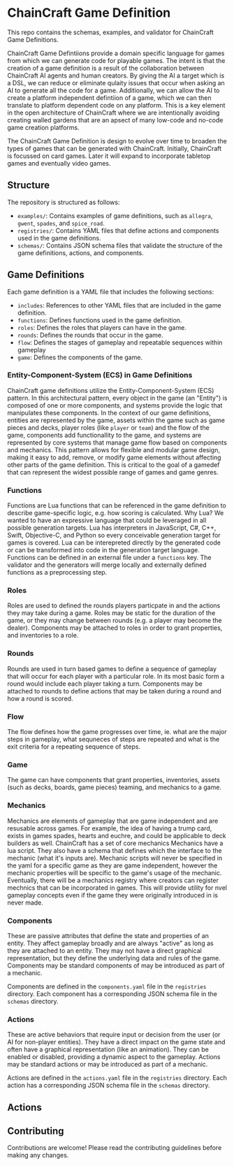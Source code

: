 # ChainCraft Game Definition
This repo contains the schemas, examples, and validator for ChainCraft Game Definitions.

ChainCraft Game Defintiions provide a domain specific language for games from which we can generate code for playable games.  The intent is that the creation of a game definition is a result of the collaboration between ChainCraft AI agents and human creators.  By giving the AI a target which is a DSL, we can reduce or eliminate qulaity issues that occur when asking an AI to generate all the code for a game.  Additionally, we can allow the AI to create a platform independent defintiion of a game, which we can then translate to platform dependent code on any platform.  This is a key element in the open architecture of ChainCraft where we are intentionally avoiding creating walled gardens that are an apsect of many low-code and no-code game creation platforms.

The ChainCraft Game Definition is design to evolve over time to broaden the types of games that can be generated with ChainCraft.  Initially, ChainCraft is focussed on card games.  Later it will expand to incorporate tabletop games and eventually video games.

## Structure

The repository is structured as follows:

- `examples/`: Contains examples of game definitions, such as `allegra`, `gwent`, `spades`, and `spice_road`.
- `registries/`: Contains YAML files that define actions and components used in the game definitions.
- `schemas/`: Contains JSON schema files that validate the structure of the game definitions, actions, and components.

## Game Definitions

Each game definition is a YAML file that includes the following sections:

- `includes`: References to other YAML files that are included in the game definition.
- `functions`: Defines functions used in the game definition.  
- `roles`: Defines the roles that players can have in the game.
- `rounds`: Defines the rounds that occur in the game.
- `flow`: Defines the stages of gameplay and repeatable sequences within gameplay
- `game`: Defines the components of the game.

### Entity-Component-System (ECS) in Game Definitions
ChainCraft game definitions utilize the Entity-Component-System (ECS) pattern. In this architectural pattern, every object in the game (an "Entity") is composed of one or more components, and systems provide the logic that manipulates these components. In the context of our game definitions, entities are represented by the game, assets within the game such as game pieces and decks, player roles (like `player` or `team`) and the flow of the game, components add functionallity to the game, and systems are represented by core systems that manage game flow based on components and mechanics. This pattern allows for flexible and modular game design, making it easy to add, remove, or modify game elements without affecting other parts of the game definition.  This is critical to the goal of a gamedef that can represent the widest possible range of games and game genres.

### Functions
Functions are Lua functions that can be referenced in the game definition to describe game-specific logic, e.g. how scoring is calculated.  Why Lua?  We wanted to have an expressive language that could be leveraged in all possible generation targets.  Lua has interpreters in JavaScript, C#, C++, Swift, Objective-C, and Python so every conceivable generation target for games is covered.  Lua can be interepreted directly by the generated code or can be transformed into code in the generation target language.  Functions can be defined in an external file under a `functions` key.  The validator and the generators will merge locally and externally defined functions as a preprocessing step.

### Roles
Roles are used to defined the rounds players particpate in and the actions they may take during a game.  Roles may be static for the duration of the game, or they may change between rounds (e.g. a player may become the dealer).  Components may be attached to roles in order to grant properties, and inventories to a role.

### Rounds
Rounds are used in turn based games to define a sequence of gameplay that will occur for each player with a particular role.  In its most basic form a round would include each player taking a turn.  Components may be attached to rounds to define actions that may be taken during a round and how a round is scored.

### Flow
The flow defines how the game progresses over time, ie. what are the major steps in gameplay, what sequneces of steps are repeated and what is the exit criteria for a repeating sequence of steps.

### Game
The game can have components that grant properties, inventories, assets (such as decks, boards, game pieces) teaming, and mechanics to a game.

### Mechanics
Mechanics are elements of gameplay that are game independent and are resusable across games.  For example, the idea of having a trump card, exists in games spades, hearts and euchre, and could be applicable to deck builders as well.  ChainCraft has a set of core mechanics Mechanics have a lua script. They also have a schema that defines which the interface to the mechanic (what it's inputs are). Mechanic scripts will never be specified in the yaml for a specific game as they are game independent, however the mechanic properties will be specific to the game's usage of the mechanic.  Eventually, there will be a mechanics registry where creators can register mechnics that can be incorporated in games.  This will provide utility for nvel gameplay concepts even if the game they were originally introduced in is never made.   

### Components 
These are passive attributes that define the state and properties of an entity. They affect gameplay broadly and are always "active" as long as they are attached to an entity. They may not have a direct graphical representation, but they define the underlying data and rules of the game.  Components may be standard components of may be introduced as part of a mechanic.

Components are defined in the `components.yaml` file in the `registries` directory. Each component has a corresponding JSON schema file in the `schemas` directory.  


### Actions
These are active behaviors that require input or decision from the user (or AI for non-player entities). They have a direct impact on the game state and often have a graphical representation (like an animation). They can be enabled or disabled, providing a dynamic aspect to the gameplay.  Actions may be standard actions or may be introduced as part of a mechanic.

Actions are defined in the `actions.yaml` file in the `registries` directory. Each action has a corresponding JSON schema file in the `schemas` directory.


## Actions


## Contributing
Contributions are welcome! Please read the contributing guidelines before making any changes.

